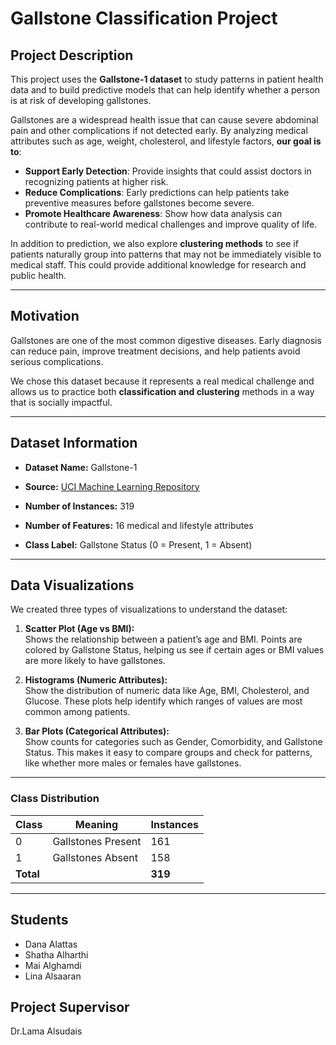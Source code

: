 # Gallstone Classification Project   

 

## Project Description   



This project uses the **Gallstone-1 dataset** to study patterns in patient health data and to build predictive models that can help identify 
whether a person is at risk of developing gallstones.


Gallstones are a widespread health issue that can cause severe abdominal pain and other complications if not detected early. By analyzing medical attributes such as age, weight, cholesterol, and lifestyle factors, **our goal is to**:


- **Support Early Detection**: Provide insights that could assist doctors in recognizing patients at higher risk.  
- **Reduce Complications**: Early predictions can help patients take preventive measures before gallstones become severe.  
- **Promote Healthcare Awareness**: Show how data analysis can contribute to real-world medical challenges and improve quality of life.  


In addition to prediction, we also explore **clustering methods** to see if patients naturally group into patterns that may not be immediately visible to medical staff.
This could provide additional knowledge for research and public health.


 
--- 



## Motivation   

Gallstones are one of the most common digestive diseases. Early diagnosis can reduce pain, 
improve treatment decisions, and help patients avoid serious complications.   


We chose this dataset because it represents a real medical challenge and allows us to 
practice both **classification and clustering** methods in a way that is socially impactful.   

 


--- 

 



## Dataset Information   

- **Dataset Name:** Gallstone-1   

- **Source:** [UCI Machine Learning Repository](https://archive.ics.uci.edu/dataset/1150/gallstone-1)   

- **Number of Instances:** 319   

- **Number of Features:** 16 medical and lifestyle attributes   

- **Class Label:** Gallstone Status (0 = Present, 1 = Absent)


--- 



## Data Visualizations

We created three types of visualizations to understand the dataset:

1. **Scatter Plot (Age vs BMI):**  
   Shows the relationship between a patient’s age and BMI. Points are colored by Gallstone Status, helping us see if certain ages or BMI values are more likely to have gallstones.

2. **Histograms (Numeric Attributes):**  
   Show the distribution of numeric data like Age, BMI, Cholesterol, and Glucose. These plots help identify which ranges of values are most common among patients.

3. **Bar Plots (Categorical Attributes):**  
   Show counts for categories such as Gender, Comorbidity, and Gallstone Status. This makes it easy to compare groups and check for patterns, like whether more males or females have gallstones.

---


### Class Distribution   




| Class | Meaning              | Instances |
|-------|----------------------|-----------|
| 0     | Gallstones Present   | 161       |
| 1     | Gallstones Absent    | 158       |
| **Total** |                      | **319**   |


 

--- 


 

## Students   

- Dana Alattas
- Shatha Alharthi
- Mai Alghamdi
- Lina Alsaaran   

## Project Supervisor  
Dr.Lama Alsudais

